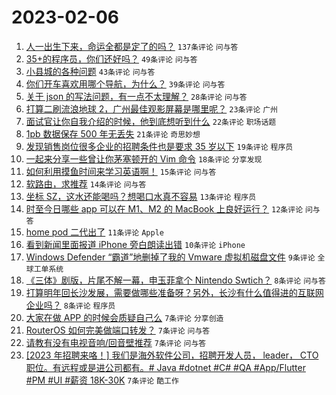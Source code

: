 # 2023-02-06

1. [人一出生下来，命运全都是定了的吗？](https://www.v2ex.com/t/913472) `137条评论` `问与答`
1. [35+的程序员，你们还好吗？](https://www.v2ex.com/t/913468) `49条评论` `问与答`
1. [小县城的各种问题](https://www.v2ex.com/t/913477) `43条评论` `问与答`
1. [你们开车喜欢用哪个导航，为什么？](https://www.v2ex.com/t/913486) `39条评论` `问与答`
1. [关于 json 的写法问题，有一点不太理解？](https://www.v2ex.com/t/913479) `28条评论` `问与答`
1. [打算二刷流浪地球 2，广州最佳观影屏幕是哪里呢？](https://www.v2ex.com/t/913499) `23条评论` `广州`
1. [面试官让你自我介绍的时候，他到底想听到什么](https://www.v2ex.com/t/913507) `22条评论` `职场话题`
1. [1pb 数据保存 500 年无丢失](https://www.v2ex.com/t/913523) `21条评论` `奇思妙想`
1. [发现销售岗位很多企业的招聘条件也是要求 35 岁以下](https://www.v2ex.com/t/913500) `19条评论` `程序员`
1. [一起来分享一些曾让你茅塞顿开的 Vim 命令](https://www.v2ex.com/t/913470) `18条评论` `分享发现`
1. [如何利用摸鱼时间来学习英语啊！](https://www.v2ex.com/t/913487) `15条评论` `问与答`
1. [软路由，求推荐](https://www.v2ex.com/t/913484) `14条评论` `问与答`
1. [坐标 SZ，这水还能喝吗？想喝口水真不容易](https://www.v2ex.com/t/913516) `13条评论` `程序员`
1. [时至今日哪些 app 可以在 M1、M2 的 MacBook 上良好运行？](https://www.v2ex.com/t/913465) `12条评论` `问与答`
1. [home pod 二代出了](https://www.v2ex.com/t/913485) `11条评论` `Apple`
1. [看到新闻里面报道 iPhone 旁白朗读出错](https://www.v2ex.com/t/913497) `10条评论` `iPhone`
1. [Windows Defender “霸道”地删掉了我的 Vmware 虚拟机磁盘文件](https://www.v2ex.com/t/913489) `9条评论` `全球工单系统`
1. [《三体》剧版，片尾不解一幕，申玉菲拿个 Nintendo Swtich？](https://www.v2ex.com/t/913533) `8条评论` `问与答`
1. [打算明年回长沙发展，需要做哪些准备呀？另外，长沙有什么值得进的互联网企业吗？](https://www.v2ex.com/t/913522) `8条评论` `程序员`
1. [大家在做 APP 的时候会质疑自己么](https://www.v2ex.com/t/913513) `7条评论` `分享创造`
1. [RouterOS 如何完美做端口转发？](https://www.v2ex.com/t/913498) `7条评论` `问与答`
1. [请教有没有电视音响/回音壁推荐](https://www.v2ex.com/t/913492) `7条评论` `问与答`
1. [[2023 年招聘来咯！] 我们是海外软件公司，招聘开发人员， leader， CTO 职位。有远程或是进公司都有。# Java #dotnet #C# #QA #App/Flutter #PM #UI #薪资 18K-30K](https://www.v2ex.com/t/913464) `7条评论` `酷工作`
